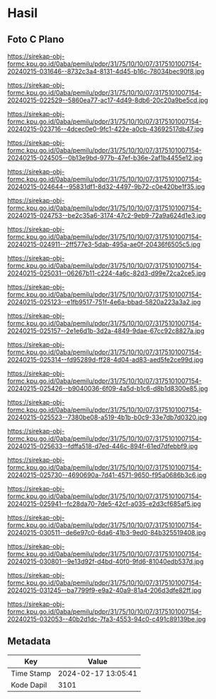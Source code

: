 # Hasil

## Foto C Plano

https://sirekap-obj-formc.kpu.go.id/0aba/pemilu/pdpr/31/75/10/10/07/3175101007154-20240215-031646--8732c3a4-8131-4d45-b16c-78034bec90f8.jpg

https://sirekap-obj-formc.kpu.go.id/0aba/pemilu/pdpr/31/75/10/10/07/3175101007154-20240215-022529--5860ea77-ac17-4d49-8db6-20c20a9be5cd.jpg

https://sirekap-obj-formc.kpu.go.id/0aba/pemilu/pdpr/31/75/10/10/07/3175101007154-20240215-023716--4dcec0e0-9fc1-422e-a0cb-43692517db47.jpg

https://sirekap-obj-formc.kpu.go.id/0aba/pemilu/pdpr/31/75/10/10/07/3175101007154-20240215-024505--0b13e9bd-977b-47ef-b36e-2af1b4455e12.jpg

https://sirekap-obj-formc.kpu.go.id/0aba/pemilu/pdpr/31/75/10/10/07/3175101007154-20240215-024644--95831df1-8d32-4497-9b72-c0e420be1f35.jpg

https://sirekap-obj-formc.kpu.go.id/0aba/pemilu/pdpr/31/75/10/10/07/3175101007154-20240215-024753--be2c35a6-3174-47c2-9eb9-72a9a624d1e3.jpg

https://sirekap-obj-formc.kpu.go.id/0aba/pemilu/pdpr/31/75/10/10/07/3175101007154-20240215-024911--2ff577e3-5dab-495a-ae0f-20436f6505c5.jpg

https://sirekap-obj-formc.kpu.go.id/0aba/pemilu/pdpr/31/75/10/10/07/3175101007154-20240215-025031--06267b11-c224-4a6c-82d3-d99e72ca2ce5.jpg

https://sirekap-obj-formc.kpu.go.id/0aba/pemilu/pdpr/31/75/10/10/07/3175101007154-20240215-025123--e1fb9517-751f-4e6a-bbad-5820a223a3a2.jpg

https://sirekap-obj-formc.kpu.go.id/0aba/pemilu/pdpr/31/75/10/10/07/3175101007154-20240215-025157--2e1e6d1b-3d2a-4849-9dae-67cc92c8827a.jpg

https://sirekap-obj-formc.kpu.go.id/0aba/pemilu/pdpr/31/75/10/10/07/3175101007154-20240215-025314--fd95289d-ff28-4d04-ad83-aed5fe2ce99d.jpg

https://sirekap-obj-formc.kpu.go.id/0aba/pemilu/pdpr/31/75/10/10/07/3175101007154-20240215-025426--b9040036-6f09-4a5d-b1c6-d8b1d8300e85.jpg

https://sirekap-obj-formc.kpu.go.id/0aba/pemilu/pdpr/31/75/10/10/07/3175101007154-20240215-025523--7380be08-a519-4b1b-b0c9-33e7db7d0320.jpg

https://sirekap-obj-formc.kpu.go.id/0aba/pemilu/pdpr/31/75/10/10/07/3175101007154-20240215-025633--fdffa518-d7ed-446c-894f-61ed7dfebbf9.jpg

https://sirekap-obj-formc.kpu.go.id/0aba/pemilu/pdpr/31/75/10/10/07/3175101007154-20240215-025730--4690690a-7d41-4571-9650-f95a0686b3c6.jpg

https://sirekap-obj-formc.kpu.go.id/0aba/pemilu/pdpr/31/75/10/10/07/3175101007154-20240215-025941--fc28da70-7de5-42cf-a035-e2d3cf685af5.jpg

https://sirekap-obj-formc.kpu.go.id/0aba/pemilu/pdpr/31/75/10/10/07/3175101007154-20240215-030511--de6e97c0-6da6-41b3-9ed0-84b325519408.jpg

https://sirekap-obj-formc.kpu.go.id/0aba/pemilu/pdpr/31/75/10/10/07/3175101007154-20240215-030801--9e13d92f-d4bd-40f0-9fd6-81040edb537d.jpg

https://sirekap-obj-formc.kpu.go.id/0aba/pemilu/pdpr/31/75/10/10/07/3175101007154-20240215-031245--ba7799f9-e9a2-40a9-81a4-206d3dfe82ff.jpg

https://sirekap-obj-formc.kpu.go.id/0aba/pemilu/pdpr/31/75/10/10/07/3175101007154-20240215-032053--40b2d1dc-7fa3-4553-94c0-c491c89139be.jpg


## Metadata

| Key        | Value               |
| ---------- | ------------------- |
| Time Stamp | 2024-02-17 13:05:41 |
| Kode Dapil | 3101                |



